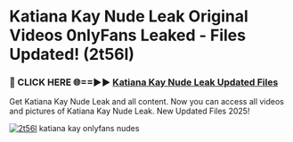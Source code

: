 # Katiana Kay Nude Leak Original Videos 0nlyFans Leaked - Files Updated! (2t56l)

<h3>🔴 CLICK HERE 🌐==►► <a href="https://tinyurl.com/yrmya6cz" rel="nofollow">Katiana Kay Nude Leak Updated Files</a></h3>

Get Katiana Kay Nude Leak and all content. Now you can access all videos and pictures of Katiana Kay Nude Leak. New Updated Files 2025!

[![2t56l](https://i.imgur.com/FMdXYCs.gif)](https://tinyurl.com/yrmya6cz)
katiana kay onlyfans nudes